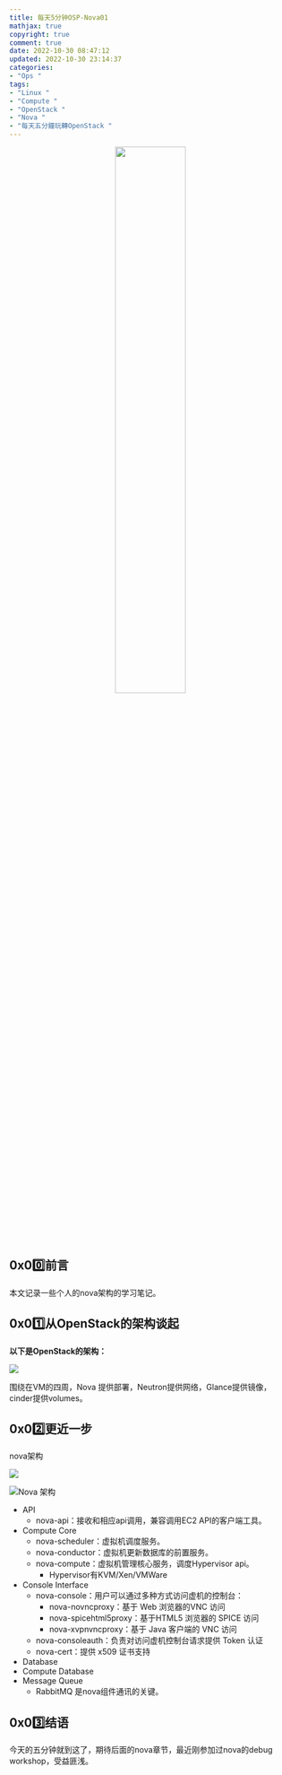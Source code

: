 ```yaml
---
title: 每天5分钟OSP-Nova01
mathjax: true
copyright: true
comment: true
date: 2022-10-30 08:47:12
updated: 2022-10-30 23:14:37
categories:
- "Ops "
tags:
- "Linux "
- "Compute "
- "OpenStack "
- "Nova "
- "每天五分鐘玩轉OpenStack "
---
```


<center><img src="https://img.madebug.net/m4d3bug/images-of-website/master/blog/20221030084802.png" width=50% /></center>

## 0x00️⃣前言

本文记录一些个人的nova架构的学习笔记。

<!-- more -->

## 0x01️⃣从OpenStack的架构谈起

**以下是OpenStack的架构：**



![](https://img.madebug.net/m4d3bug/images-of-website/master/blog/20221030085206.png)

围绕在VM的四周，Nova 提供部署，Neutron提供网络，Glance提供镜像，cinder提供volumes。

## 0x02️⃣更近一步

nova架构

![](https://img.madebug.net/m4d3bug/images-of-website/master/blog/20221030105555.png)

![Nova 架构](https://www.xjimmy.com/wp-content/uploads/image/20180108/1515342369642394.png)

- API
  - nova-api：接收和相应api调用，兼容调用EC2 API的客户端工具。
- Compute Core
  - nova-scheduler：虚拟机调度服务。
  - nova-conductor：虚拟机更新数据库的前置服务。
  - nova-compute：虚拟机管理核心服务，调度Hypervisor api。
    - Hypervisor有KVM/Xen/VMWare
- Console Interface
  - nova-console：用户可以通过多种方式访问虚机的控制台： 
    - nova-novncproxy：基于 Web 浏览器的VNC 访问
    - nova-spicehtml5proxy：基于HTML5 浏览器的 SPICE 访问
    - nova-xvpnvncproxy：基于 Java 客户端的 VNC 访问
  - nova-consoleauth：负责对访问虚机控制台请求提供 Token 认证
  - nova-cert：提供 x509 证书支持
-  Database
  - Compute Database
- Message Queue
  - RabbitMQ 是nova组件通讯的关键。

## 0x03️⃣结语

今天的五分钟就到这了，期待后面的nova章节，最近刚参加过nova的debug workshop，受益匪浅。


